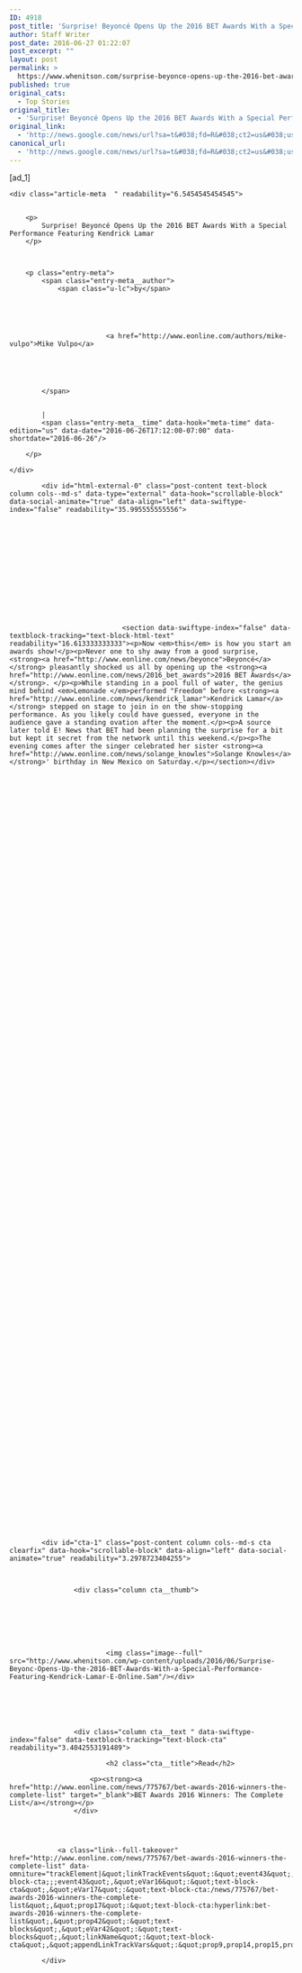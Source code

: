 ```yaml
---
ID: 4918
post_title: 'Surprise! Beyoncé Opens Up the 2016 BET Awards With a Special Performance Featuring Kendrick Lamar &#8211; E! Online'
author: Staff Writer
post_date: 2016-06-27 01:22:07
post_excerpt: ""
layout: post
permalink: >
  https://www.whenitson.com/surprise-beyonce-opens-up-the-2016-bet-awards-with-a-special-performance-featuring-kendrick-lamar-e-online/
published: true
original_cats:
  - Top Stories
original_title:
  - 'Surprise! Beyoncé Opens Up the 2016 BET Awards With a Special Performance Featuring Kendrick Lamar - E! Online'
original_link:
  - 'http://news.google.com/news/url?sa=t&#038;fd=R&#038;ct2=us&#038;usg=AFQjCNGELIcIIWbEL8Nw69d_cRlw_y8uwg&#038;clid=c3a7d30bb8a4878e06b80cf16b898331&#038;cid=52779141095247&#038;ei=nH5wV9CGA5GGhQGW6IHQCg&#038;url=http://www.eonline.com/news/775842/surprise-beyonce-opens-up-the-2016-bet-awards-with-a-special-performance-featuring-kendrick-lamar'
canonical_url:
  - 'http://news.google.com/news/url?sa=t&#038;fd=R&#038;ct2=us&#038;usg=AFQjCNGELIcIIWbEL8Nw69d_cRlw_y8uwg&#038;clid=c3a7d30bb8a4878e06b80cf16b898331&#038;cid=52779141095247&#038;ei=nH5wV9CGA5GGhQGW6IHQCg&#038;url=http://www.eonline.com/news/775842/surprise-beyonce-opens-up-the-2016-bet-awards-with-a-special-performance-featuring-kendrick-lamar'
---
```

 [ad_1]
<br><div id="article-detail" data-swiftype-name="body" data-swiftype-type="text" readability="44.199349945829">
	
	
	
	
	
	

	<div class="article-meta  " readability="6.5454545454545">

				
		<p>
			Surprise! Beyoncé Opens Up the 2016 BET Awards With a Special Performance Featuring Kendrick Lamar
		</p>
       
       

		<p class="entry-meta">
			<span class="entry-meta__author">
				<span class="u-lc">by</span>
				
				
				
					
						
							<a href="http://www.eonline.com/authors/mike-vulpo">Mike Vulpo</a>
						
						
					
					
				
			</span>

			
			|
			<span class="entry-meta__time" data-hook="meta-time" data-edition="us" data-date="2016-06-26T17:12:00-07:00" data-shortdate="2016-06-26"/>
		
		</p>
		
		
		
		
		















	
	












<link type="text/css" href="http://www.eonline.com/includes/css/modal.css" rel="stylesheet"/>

	
	
		
		
		
		
		
		
			
		
	
	
	
	












	</div>
	
	

	








<link type="text/css" href="http://www.eonline.com/includes/css/modal.css" rel="stylesheet"/>








	
	
	
	
	
	

	

		
		
		
			
			
		

		
		
		
			
			
						
			
				
				
				
						
				

	
	
		

	
						
	
	
		
	

	
	
		
					

			<div id="html-external-0" class="post-content text-block column cols--md-s" data-type="external" data-hook="scrollable-block" data-social-animate="true" data-align="left" data-swiftype-index="false" readability="35.995555555556">

				
					
					
						
					
				
			
				
				
					
				    		
				    		
				    		
	 			    			<section data-swiftype-index="false" data-textblock-tracking="text-block-html-text" readability="16.613333333333"><p>Now <em>this</em> is how you start an awards show!</p><p>Never one to shy away from a good surprise, <strong><a href="http://www.eonline.com/news/beyonce">Beyoncé</a></strong> pleasantly shocked us all by opening up the <strong><a href="http://www.eonline.com/news/2016_bet_awards">2016 BET Awards</a></strong>. </p><p>While standing in a pool full of water, the genius mind behind <em>Lemonade </em>performed "Freedom" before <strong><a href="http://www.eonline.com/news/kendrick_lamar">Kendrick Lamar</a></strong> stepped on stage to join in on the show-stopping performance. As you likely could have guessed, everyone in the audience gave a standing ovation after the moment.</p><p>A source later told E! News that BET had been planning the surprise for a bit but kept it secret from the network until this weekend.</p><p>The evening comes after the singer celebrated her sister <strong><a href="http://www.eonline.com/news/solange_knowles">Solange Knowles</a></strong>' birthday in New Mexico on Saturday.</p></section></div>
		
	
						
	
		
	
		
	
		
	
	
	
		
	

	

		
	
		
	
		
	

	 
		
		
	
		
	

		
		
		
			
			
		

		
		
		
			
			
						
			
				
				
				
						
				

	
	
		

	
						
	
	
		
	

	
	
		
	
						
	
		
	
		
	
		
	
	
	
		
	

	

		 
			
			

			
			
			

			
				
				
				
					
				
				
			

			<div id="cta-1" class="post-content column cols--md-s cta  clearfix" data-hook="scrollable-block" data-align="left" data-social-animate="true" readability="3.2978723404255">

				
				
					<div class="column cta__thumb">
						
						
							
								
								
							

							<img class="image--full" src="http://www.whenitson.com/wp-content/uploads/2016/06/Surprise-Beyonc-Opens-Up-the-2016-BET-Awards-With-a-Special-Performance-Featuring-Kendrick-Lamar-E-Online.Sam"/></div>
				
			
				
		    		
		    		
		    		
		    		<div class="column cta__text " data-swiftype-index="false" data-textblock-tracking="text-block-cta" readability="3.4042553191489">
		    			
		    				<h2 class="cta__title">Read</h2>
		    					    			
			    		<p><strong><a href="http://www.eonline.com/news/775767/bet-awards-2016-winners-the-complete-list" target="_blank">BET Awards 2016 Winners: The Complete List</a></strong></p>
			    	</div>
		    		
				
				
				
				<a class="link--full-takeover" href="http://www.eonline.com/news/775767/bet-awards-2016-winners-the-complete-list" data-omniture="trackElement|&quot;linkTrackEvents&quot;:&quot;event43&quot;,&quot;products&quot;:&quot;;text-block-cta;;;event43&quot;,&quot;eVar16&quot;:&quot;text-block-cta&quot;,&quot;eVar17&quot;:&quot;text-block-cta:/news/775767/bet-awards-2016-winners-the-complete-list&quot;,&quot;prop17&quot;:&quot;text-block-cta:hyperlink:bet-awards-2016-winners-the-complete-list&quot;,&quot;prop42&quot;:&quot;text-blocks&quot;,&quot;eVar42&quot;:&quot;text-blocks&quot;,&quot;linkName&quot;:&quot;text-block-cta&quot;,&quot;appendLinkTrackVars&quot;:&quot;prop9,prop14,prop15,prop62,prop72,eVar15,eVar62,eVar72,list1,&quot;"/>
				
			</div>

			
			

				
				
					
				

				
				
					
				

				
		
	
		
	
		
	

	 
		
		
	
		
	

		
		
		

		
		
		
			
			
						
			
				
				
				
						
				

	
	
		

	
						
	
	
		
	

	
	
		
	
						
	
		
	
		
	
		
	
	
	
		
	

	

		
	
		
	
		
	

	 
		
		
	
		
	

		
		
		
			
			
		

		
		
		
			
			
						
			
				
				
				
						
				

	
	
		

	
						
	
	
		
	

	
	
		
					

			<div id="html-external-3" class="post-content text-block column cols--md-s" data-type="external" data-hook="scrollable-block" data-social-animate="true" data-align="left" data-swiftype-index="false" readability="35.22759601707">

				
					
					
						<div class="post-content--grouped clear" readability="16.639705882353"><blockquote class="twitter-tweet" data-lang="en" readability="2.6838235294118"><p lang="en" dir="ltr">Living for this moment with Beyonce and <a href="https://twitter.com/kendricklamar">@kendricklamar</a> <a href="https://twitter.com/hashtag/BETAwards?src=hash">#BETAwards</a> <a href="https://t.co/B6lXydJL3a">pic.twitter.com/B6lXydJL3a</a></p>— iHeartRadio (@iHeartRadio) <a href="https://twitter.com/iHeartRadio/status/747220053981011968">June 27, 2016</a></blockquote>
</div>
					
				
			
				
				
					
				    		
				    		
				    		
	 			    			<section data-swiftype-index="false" data-textblock-tracking="text-block-html-text" readability="17.840989399293"><p>As seen on Snapchat and Instagram, the birthday girl documented a celebratory lunch that ultimately became a family affair.</p><p>"Dreams made true," the singer <a href="https://www.instagram.com/p/BHFwfdAgYF_/?taken-by=saintrecords" target="_blank">wrote</a> on Instagram while wearing a bright orange dress. "I'm never coming home if you keep making honey peach and hibiscus lime popsicles."</p><p>Sunday night's performance also comes right in the middle of Beyoncé's tour. On Tuesday, the "Halo" singer is back on stage near the United Kingdom. </p><p>Until then, we're just going to savor this special surprise. Keep doing you, Bey! </p><p><strong>—Additional reporting by Sara Kitnick</strong></p></section></div>
		
	
						
	
		
	
		
	
		
	
	
	
		
	

	

		
	
		
	
		
	

	 
		
		
	
		
	

		
		
		
			
			
		

		
		
		
			
			
						
			
				
				
				
						
				

	
	
		

	
						
	
	
		
	

	
	
		
	
						
	
		
	
		
	
		
	
	
	
		
	

	

		 
			
			

			
			
			

			
				
				
					
				
				
				
			

			

			
			

				
				
					
				

				
				

				
		
	
		
	
		
	

	 
		
		
	
		
	

		
		
		

		
		
		
			
			
						
			
				
				
				
						
				

	
	
		

	
						
	
	
		
	

	
	
		
	
						
	
		
	
		
	
		
	
	
	
		
	

	

		
	
		
	
		
	

	 
		
		
			
		
	
		
				
	
	
	

	


















	








    






			
		<!--  New User Registration   -->
		
			
		
		
		

		
		
		
		


 

</div>
<br>[ad_2]
<br><a href="http://news.google.com/news/url?sa=t&#038;fd=R&#038;ct2=us&#038;usg=AFQjCNGELIcIIWbEL8Nw69d_cRlw_y8uwg&#038;clid=c3a7d30bb8a4878e06b80cf16b898331&#038;cid=52779141095247&#038;ei=nH5wV9CGA5GGhQGW6IHQCg&#038;url=http://www.eonline.com/news/775842/surprise-beyonce-opens-up-the-2016-bet-awards-with-a-special-performance-featuring-kendrick-lamar">Source </a>
